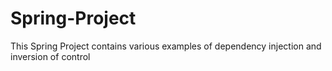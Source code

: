# Spring-Project
This Spring Project contains various examples of dependency injection and inversion of control
